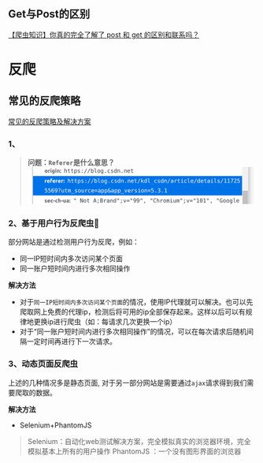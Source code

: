
## Get与Post的区别
[【爬虫知识】你真的完全了解了 post 和 get 的区别和联系吗？](https://blog.csdn.net/kdl_csdn/article/details/114626154?utm_source=app&app_version=5.3.1)

# 反爬

## 常见的反爬策略
[常见的反爬策略及解决方案](https://blog.csdn.net/kdl_csdn/article/details/117255569?utm_source=app&app_version=5.3.1)

### 1、

> **问题：`Referer`是什么意思？**
![图 1](../../images/6c50cc4f41ccdac8ebe5d5ed37cce7dac97284d7656c73ad875692f7dc0b6712.png)  


### 2、基于用户行为反爬虫🐛
部分网站是通过检测用户行为反爬，例如：
- 同一IP短时间内多次访问某个页面
- 同一账户短时间内进行多次相同操作


**解决方法**
- 对于`同一IP短时间内多次访问某个页面`的情况，使用IP代理就可以解决。也可以先爬取网上免费的代理ip，检测后将可用的ip全部保存起来。这样以后可以有规律地更换ip进行爬虫（如：每请求几次更换一个ip）
- 对于“同一账户短时间内进行多次相同操作”的情况，可以在每次请求后随机间隔一定时间再进行下一次请求。

### 3、动态页面反爬虫
上述的几种情况多是静态页面, 对于另一部分网站是需要通过`ajax`请求得到我们需要爬取的数据。

**解决方法**
- Selenium+PhantomJS
>Selenium：自动化web测试解决方案，完全模拟真实的浏览器环境，完全模拟基本上所有的用户操作
>PhantomJS ：一个没有图形界面的浏览器